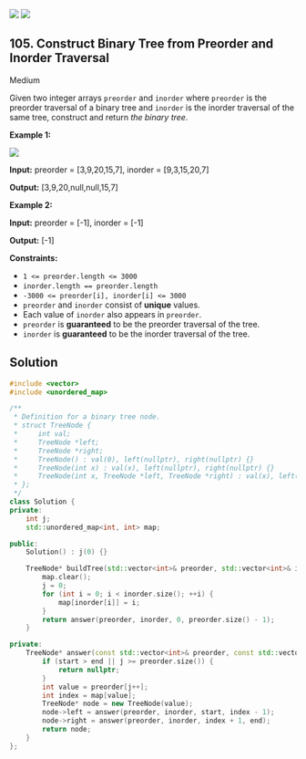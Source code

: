 [![](https://img.shields.io/github/stars/javadev/LeetCode-in-All?label=Stars&style=flat-square)](https://github.com/javadev/LeetCode-in-All)
[![](https://img.shields.io/github/forks/javadev/LeetCode-in-All?label=Fork%20me%20on%20GitHub%20&style=flat-square)](https://github.com/javadev/LeetCode-in-All/fork)

## 105\. Construct Binary Tree from Preorder and Inorder Traversal

Medium

Given two integer arrays `preorder` and `inorder` where `preorder` is the preorder traversal of a binary tree and `inorder` is the inorder traversal of the same tree, construct and return _the binary tree_.

**Example 1:**

![](https://assets.leetcode.com/uploads/2021/02/19/tree.jpg)

**Input:** preorder = [3,9,20,15,7], inorder = [9,3,15,20,7]

**Output:** [3,9,20,null,null,15,7] 

**Example 2:**

**Input:** preorder = [-1], inorder = [-1]

**Output:** [-1] 

**Constraints:**

*   `1 <= preorder.length <= 3000`
*   `inorder.length == preorder.length`
*   `-3000 <= preorder[i], inorder[i] <= 3000`
*   `preorder` and `inorder` consist of **unique** values.
*   Each value of `inorder` also appears in `preorder`.
*   `preorder` is **guaranteed** to be the preorder traversal of the tree.
*   `inorder` is **guaranteed** to be the inorder traversal of the tree.

## Solution

```cpp
#include <vector>
#include <unordered_map>

/**
 * Definition for a binary tree node.
 * struct TreeNode {
 *     int val;
 *     TreeNode *left;
 *     TreeNode *right;
 *     TreeNode() : val(0), left(nullptr), right(nullptr) {}
 *     TreeNode(int x) : val(x), left(nullptr), right(nullptr) {}
 *     TreeNode(int x, TreeNode *left, TreeNode *right) : val(x), left(left), right(right) {}
 * };
 */
class Solution {
private:
    int j;
    std::unordered_map<int, int> map;

public:
    Solution() : j(0) {}

    TreeNode* buildTree(std::vector<int>& preorder, std::vector<int>& inorder) {
        map.clear();
        j = 0;
        for (int i = 0; i < inorder.size(); ++i) {
            map[inorder[i]] = i;
        }
        return answer(preorder, inorder, 0, preorder.size() - 1);
    }

private:
    TreeNode* answer(const std::vector<int>& preorder, const std::vector<int>& inorder, int start, int end) {
        if (start > end || j >= preorder.size()) {
            return nullptr;
        }
        int value = preorder[j++];
        int index = map[value];
        TreeNode* node = new TreeNode(value);
        node->left = answer(preorder, inorder, start, index - 1);
        node->right = answer(preorder, inorder, index + 1, end);
        return node;
    }
};
```